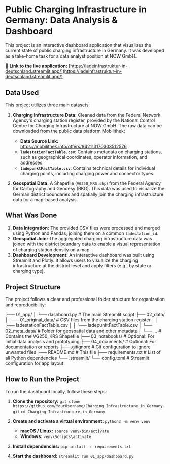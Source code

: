 # Public Charging Infrastructure in Germany: Data Analysis & Dashboard

This project is an interactive dashboard application that visualizes the current state of public charging infrastructure in Germany. It was developed as a take-home task for a data analyst position at NOW GmbH.

🔗 **Link to the live application:** [https://ladeinfrastruktur-in-deutschland.streamlit.app/](https://ladeinfrastruktur-in-deutschland.streamlit.app/)

## Data Used

This project utilizes three main datasets:

1.  **Charging Infrastructure Data:** Cleaned data from the Federal Network Agency's charging station register, provided by the National Control Centre for Charging Infrastructure at NOW GmbH. The raw data can be downloaded from the public data platform Mobilithek:
    * **Data Source Link:** https://mobilithek.info/offers/842113170303512576
    * **`ladestationFactTable.csv`**: Contains metadata on charging stations, such as geographical coordinates, operator information, and addresses.
    * **`ladepunktFactTable.csv`**: Contains technical details for individual charging points, including charging power and connector types.

2.  **Geospatial Data:** A Shapefile (`VG250_KRS.shp`) from the Federal Agency for Cartography and Geodesy (BKG). This data was used to visualize the German district boundaries and spatially join the charging infrastructure data for a map-based analysis.

## What Was Done

1.  **Data Integration:** The provided CSV files were processed and merged using Python and Pandas, joining them on a common `ladestation_id`.
2.  **Geospatial Join:** The aggregated charging infrastructure data was joined with the district boundary data to enable a visual representation of charging station density on a map.
3.  **Dashboard Development:** An interactive dashboard was built using Streamlit and Plotly. It allows users to visualize the charging infrastructure at the district level and apply filters (e.g., by state or charging type).

## Project Structure

The project follows a clear and professional folder structure for organization and reproducibility:

├── 01_app/
│   └── dashboard.py               # The main Streamlit script
├── 02_data/
│   ├── 01_original_data/          # CSV files from the charging station register
│   │   ├── ladestationFactTable.csv
│   │   └── ladepunktFactTable.csv
│   └── 02_meta_data/              # Folder for geospatial data and other metadata
│       └── ...                    # Contains the VG250_KRS Shapefile
├── 03_notebooks/                  # Optional: For initial data analysis and prototyping
├── 04_documents/                  # Optional: For documentation or reports
├── .gitignore                     # Git configuration to ignore unwanted files
├── README.md                      # This file
├── requirements.txt               # List of all Python dependencies
└── .streamlit/
└── config.toml                # Streamlit configuration for app layout


## How to Run the Project

To run the dashboard locally, follow these steps:

1.  **Clone the repository:**
    `git clone https://github.com/YourUsername/Charging_Infrastructure_in_Germany.git`
    `cd Charging_Infrastructure_in_Germany`

2.  **Create and activate a virtual environment:**
    `python3 -m venv venv`
    * **macOS / Linux:** `source venv/bin/activate`
    * **Windows:** `venv\Scripts\activate`

3.  **Install dependencies:**
    `pip install -r requirements.txt`

4.  **Start the dashboard:**
    `streamlit run 01_app/dashboard.py`

